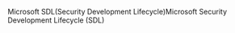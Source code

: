 <span data-ttu-id="ff731-101">Microsoft SDL(Security Development Lifecycle)</span><span class="sxs-lookup"><span data-stu-id="ff731-101">Microsoft Security Development Lifecycle (SDL)</span></span>